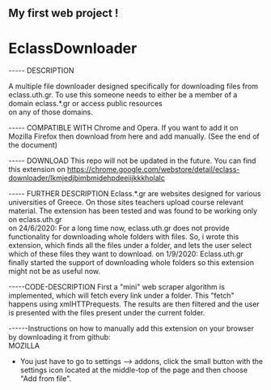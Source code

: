 ## My first web project !

# EclassDownloader
----- DESCRIPTION

A multiple file downloader designed specifically for downloading files from eclass.uth.gr.
To use this someone needs to either be a member of a domain eclass.*.gr or access public resources  
on any of those domains.

----- COMPATIBLE WITH
Chrome and Opera.
If you want to add it on Mozilla Firefox then download from here and add manually. (See the end of the document)

----- DOWNLOAD
This repo will not be updated in the future.
You can find this extension on 
    https://chrome.google.com/webstore/detail/eclass-downloader/lkmjedjbimbmidehpdeeiijkkkholalc


----- FURTHER DESCRIPTION
Eclass.*.gr are websites designed for various universities of Greece.
On those sites teachers upload course relevant material.
The extension has been tested and was found to be working only on eclass.uth.gr  
  on 24/6/2020: 
        For a long time now, eclass.uth.gr does not provide functionality for downloading 
        whole folders with files. So, i wrote this extension, which finds all the files 
        under a folder, and lets the user select which of these files they want to download.
  on 1/9/2020:
        Eclass.uth.gr finally started the support of downloading whole folders so this extension
        might not be as useful now.


-----CODE-DESCRIPTION
First a "mini" web scraper algorithm is implemented, which will fetch every link under a folder.
This "fetch" happens using xmlHTTPrequests. The results are then filtered and the user is presented 
with the files present under the current folder.

------Instructions on how to manually add this extension on your browser by downloading it from github:  
MOZILLA
  - You just have to go to settings --> addons, click the small button with the settings icon located 
     at the middle-top of the page and then choose "Add from file". 
